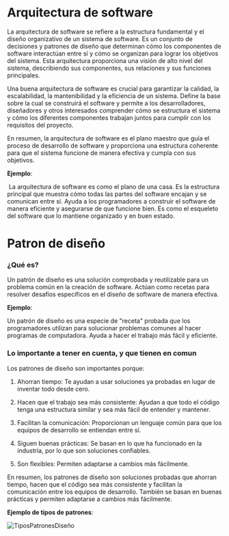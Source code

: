 # Arquitectura de software

La arquitectura de software se refiere a la estructura fundamental y el diseño organizativo de un sistema de software. Es un conjunto de decisiones y patrones de diseño que determinan cómo los componentes de software interactúan entre sí y cómo se organizan para lograr los objetivos del sistema. Esta arquitectura proporciona una visión de alto nivel del sistema, describiendo sus componentes, sus relaciones y sus funciones principales.

Una buena arquitectura de software es crucial para garantizar la calidad, la escalabilidad, la mantenibilidad y la eficiencia de un sistema. Define la base sobre la cual se construirá el software y permite a los desarrolladores, diseñadores y otros interesados comprender cómo se estructura el sistema y cómo los diferentes componentes trabajan juntos para cumplir con los requisitos del proyecto.

En resumen, la arquitectura de software es el plano maestro que guía el proceso de desarrollo de software y proporciona una estructura coherente para que el sistema funcione de manera efectiva y cumpla con sus objetivos.

**Ejemplo**:

​				La arquitectura de software es como el plano de una casa. Es la estructura principal que muestra 				cómo todas las partes del software encajan y se comunican entre sí. Ayuda a los programadores a 				construir el software de manera eficiente y asegurarse de que funcione bien. Es como el esqueleto 				del software que lo mantiene organizado y en buen estado.

# Patron de diseño

### ¿Qué es?

Un patrón de diseño es una solución comprobada y reutilizable para un problema común en la creación de software. Actúan como recetas para resolver desafíos específicos en el diseño de software de manera efectiva.

**Ejemplo**:

Un patrón de diseño es una especie de "receta" probada que los programadores utilizan para solucionar problemas comunes al hacer programas de computadora. Ayuda a hacer el trabajo más fácil y eficiente.

### Lo importante a tener en cuenta, y que tienen en comun

Los patrones de diseño son importantes porque:

1. Ahorran tiempo: Te ayudan a usar soluciones ya probadas en lugar de inventar todo desde cero.

2. Hacen que el trabajo sea más consistente: Ayudan a que todo el código tenga una estructura similar y sea más fácil de entender y mantener.

3. Facilitan la comunicación: Proporcionan un lenguaje común para que los equipos de desarrollo se entiendan entre sí.

4. Siguen buenas prácticas: Se basan en lo que ha funcionado en la industria, por lo que son soluciones confiables.

5. Son flexibles: Permiten adaptarse a cambios más fácilmente.

En resumen, los patrones de diseño son soluciones probadas que ahorran tiempo, hacen que el código sea más consistente y facilitan la comunicación entre los equipos de desarrollo. También se basan en buenas prácticas y permiten adaptarse a cambios más fácilmente.

**Ejemplo de tipos de patrones**:

![TiposPatronesDiseño](./img/TiposPatronesDiseño.png)